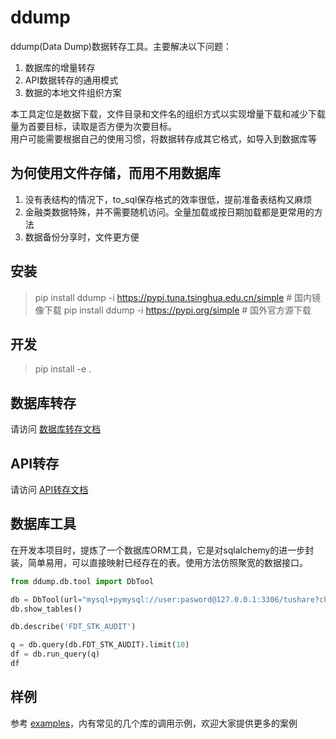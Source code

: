 # ddump
ddump(Data Dump)数据转存工具。主要解决以下问题：
1. 数据库的增量转存
2. API数据转存的通用模式
3. 数据的本地文件组织方案

本工具定位是数据下载，文件目录和文件名的组织方式以实现增量下载和减少下载量为首要目标，读取是否方便为次要目标。  
用户可能需要根据自己的使用习惯，将数据转存成其它格式，如导入到数据库等

## 为何使用文件存储，而用不用数据库
1. 没有表结构的情况下，to_sql保存格式的效率很低，提前准备表结构又麻烦
2. 金融类数据特殊，并不需要随机访问。全量加载或按日期加载都是更常用的方法
3. 数据备份分享时，文件更方便

## 安装
> pip install ddump -i https://pypi.tuna.tsinghua.edu.cn/simple # 国内镜像下载
> pip install ddump -i https://pypi.org/simple # 国外官方源下载

## 开发
> pip install -e .


## 数据库转存
请访问 [数据库转存文档](ddump/db/README.md)

## API转存
请访问 [API转存文档](ddump/api/README.md)

## 数据库工具
在开发本项目时，提炼了一个数据库ORM工具，它是对sqlalchemy的进一步封装，简单易用，可以直接映射已经存在的表。使用方法仿照聚宽的数据接口。
```python
from ddump.db.tool import DbTool

db = DbTool(url="mysql+pymysql://user:pasword@127.0.0.1:3306/tushare?charset=utf8")
db.show_tables()

db.describe('FDT_STK_AUDIT')

q = db.query(db.FDT_STK_AUDIT).limit(10)
df = db.run_query(q)
df

```

## 样例
参考 [examples](examples)，内有常见的几个库的调用示例，欢迎大家提供更多的案例
